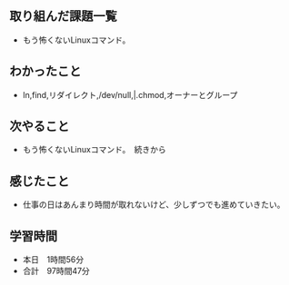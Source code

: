 ## 取り組んだ課題一覧
- もう怖くないLinuxコマンド。
## わかったこと
- ln,find,リダイレクト,/dev/null,|.chmod,オーナーとグループ
## 次やること
- もう怖くないLinuxコマンド。　続きから
## 感じたこと
- 仕事の日はあんまり時間が取れないけど、少しずつでも進めていきたい。
## 学習時間
- 本日　1時間56分
- 合計　97時間47分
